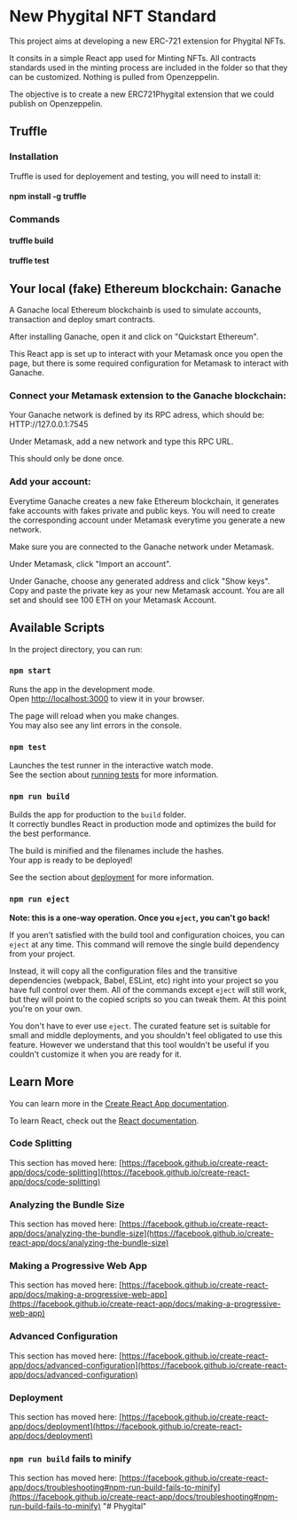 
# New Phygital NFT Standard

This project aims at developing a new ERC-721 extension for Phygital NFTs.

It consits in a simple React app used for Minting NFTs. All contracts standards used in the minting process are included in the folder so that they can be customized. Nothing is pulled from Openzeppelin.

The objective is to create a new ERC721Phygital extension that we could publish on Openzeppelin.

## Truffle

### Installation

Truffle is used for deployement and testing, you will need to install it:

#### npm install -g truffle

### Commands

#### truffle build

#### truffle test


## Your local (fake) Ethereum blockchain: Ganache

A Ganache local Ethereum blockchainb is used to simulate accounts, transaction and deploy smart contracts.

After installing Ganache, open it and click on "Quickstart Ethereum".

This React app is set up to interact with your Metamask once you open the page, but there is some required configuration for Metamask to interact with Ganache.

### Connect your Metamask extension to the Ganache blockchain:

Your Ganache network is defined by its RPC adress, which should be: HTTP://127.0.0.1:7545

Under Metamask, add a new network and type this RPC URL.

This should only be done once.

### Add your account:

Everytime Ganache creates a new fake Ethereum blockchain, it generates fake accounts with fakes private and public keys. You will need to create the corresponding account under Metamask everytime you generate a new network.

Make sure you are connected to the Ganache network under Metamask.

Under Metamask, click "Import an account".

Under Ganache, choose any generated address and click "Show keys". Copy and paste the private key as your new Metamask account. You are all set and should see 100 ETH on your Metamask Account.


## Available Scripts

In the project directory, you can run:

### `npm start`

Runs the app in the development mode.\
Open [http://localhost:3000](http://localhost:3000) to view it in your browser.

The page will reload when you make changes.\
You may also see any lint errors in the console.

### `npm test`

Launches the test runner in the interactive watch mode.\
See the section about [running tests](https://facebook.github.io/create-react-app/docs/running-tests) for more information.

### `npm run build`

Builds the app for production to the `build` folder.\
It correctly bundles React in production mode and optimizes the build for the best performance.

The build is minified and the filenames include the hashes.\
Your app is ready to be deployed!

See the section about [deployment](https://facebook.github.io/create-react-app/docs/deployment) for more information.

### `npm run eject`

**Note: this is a one-way operation. Once you `eject`, you can't go back!**

If you aren't satisfied with the build tool and configuration choices, you can `eject` at any time. This command will remove the single build dependency from your project.

Instead, it will copy all the configuration files and the transitive dependencies (webpack, Babel, ESLint, etc) right into your project so you have full control over them. All of the commands except `eject` will still work, but they will point to the copied scripts so you can tweak them. At this point you're on your own.

You don't have to ever use `eject`. The curated feature set is suitable for small and middle deployments, and you shouldn't feel obligated to use this feature. However we understand that this tool wouldn't be useful if you couldn't customize it when you are ready for it.

## Learn More

You can learn more in the [Create React App documentation](https://facebook.github.io/create-react-app/docs/getting-started).

To learn React, check out the [React documentation](https://reactjs.org/).

### Code Splitting

This section has moved here: [https://facebook.github.io/create-react-app/docs/code-splitting](https://facebook.github.io/create-react-app/docs/code-splitting)

### Analyzing the Bundle Size

This section has moved here: [https://facebook.github.io/create-react-app/docs/analyzing-the-bundle-size](https://facebook.github.io/create-react-app/docs/analyzing-the-bundle-size)

### Making a Progressive Web App

This section has moved here: [https://facebook.github.io/create-react-app/docs/making-a-progressive-web-app](https://facebook.github.io/create-react-app/docs/making-a-progressive-web-app)

### Advanced Configuration

This section has moved here: [https://facebook.github.io/create-react-app/docs/advanced-configuration](https://facebook.github.io/create-react-app/docs/advanced-configuration)

### Deployment

This section has moved here: [https://facebook.github.io/create-react-app/docs/deployment](https://facebook.github.io/create-react-app/docs/deployment)

### `npm run build` fails to minify

This section has moved here: [https://facebook.github.io/create-react-app/docs/troubleshooting#npm-run-build-fails-to-minify](https://facebook.github.io/create-react-app/docs/troubleshooting#npm-run-build-fails-to-minify)
"# Phygital" 
